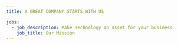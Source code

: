 ```yaml
---
title: A GREAT COMPANY STARTS WITH US

jobs:
  - job_description: Make Technology an asset for your business
    job_title: Our Mission
---
```

